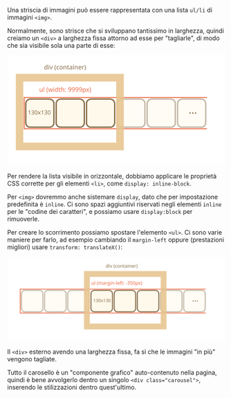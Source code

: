 Una striscia di immagini può essere rappresentata con una lista `ul/li` di immagini `<img>`.

Normalmente, sono strisce che si sviluppano tantissimo in larghezza, quindi creiamo un `<div>` a larghezza fissa attorno ad esse per "tagliarle", di modo che sia visibile sola una parte di esse:

![](carousel1.svg)

Per rendere la lista visibile in orizzontale, dobbiamo applicare le proprietà CSS corrette per gli elementi `<li>`, come `display: inline-block`.

Per `<img>` dovremmo anche sistemare `display`, dato che per impostazione predefinita è `inline`. Ci sono spazi aggiuntivi riservati negli elementi `inline` per le "codine dei caratteri", e possiamo usare `display:block` per rimuoverle.

Per creare lo scorrimento possiamo spostare l'elemento `<ul>`. Ci sono varie maniere per farlo, ad esempio cambiando il `margin-left` oppure (prestazioni migliori) usare `transform: translateX()`:

![](carousel2.svg)

Il `<div>` esterno avendo una larghezza fissa, fa sì che le immagini "in più" vengono tagliate.

Tutto il carosello è un "componente grafico" auto-contenuto nella pagina, quindi è bene avvolgerlo dentro un singolo `<div class="carousel">`, inserendo le stilizzazioni dentro quest'ultimo.
